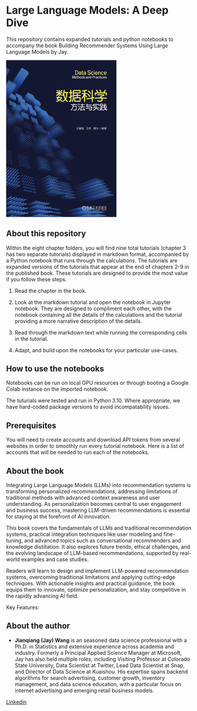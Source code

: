 # Large Language Models: A Deep Dive

This repository contains expanded tutorials and python notebooks to accompany the book Building Recommender Systems Using Large Language Models by Jay.

<img src="images/book_cover.jpg" alt="drawing" width="300"/> 

## About this repository

Within the eight chapter folders, you will find nine total tutorials (chapter 3 has two separate tutorials) displayed in markdown format, accompanied by a Python notebook that runs through the calculations. The tutorials are expanded versions of the tutorials that appear at the end of chapters 2-9 in the published book. These tutorials are designed to provide the most value if you follow these steps.

1. Read the chapter in the book.

2. Look at the markdown tutorial and open the notebook in Jupyter notebook. They are designed to compliment each other, with the notebook containing all the details of the calculations and the tutorial providing a more narrative description of the details. 

3. Read through the markdown text while running the corresponding cells in the tutorial.

4. Adapt, and build upon the notebooks for your particular use-cases.

## How to use the notebooks

Notebooks can be run on local GPU resources or through booting a Google Colab instance on the imported notebook. 

The tuturials were tested and run in Python 3.10. Where appropriate, we have hard-coded package versions to avoid incompatability issues. 

## Prerequisites

You will need to create accounts and download API tokens from several websites in order to smoothly run every tutorial notebook. Here is a list of accounts that will be needed to run each of the notebooks.


## About the book

Integrating Large Language Models (LLMs) into recommendation systems is transforming personalized recommendations, addressing limitations of traditional methods with advanced context awareness and user understanding. As personalization becomes central to user engagement and business success, mastering LLM-driven recommendations is essential for staying at the forefront of AI innovation.

This book covers the fundamentals of LLMs and traditional recommendation systems, practical integration techniques like user modeling and fine-tuning, and advanced topics such as conversational recommenders and knowledge distillation. It also explores future trends, ethical challenges, and the evolving landscape of LLM-based recommendations, supported by real-world examples and case studies.

Readers will learn to design and implement LLM-powered recommendation systems, overcoming traditional limitations and applying cutting-edge techniques. With actionable insights and practical guidance, the book equips them to innovate, optimize personalization, and stay competitive in the rapidly advancing AI field.


Key Features:



## About the author

* **Jianqiang (Jay) Wang** is an seasoned data science professional with a Ph.D. in Statistics and extensive experience across academia and industry. Formerly a Principal Applied Science Manager at Microsoft, Jay has also held multiple roles, including Visiting Professor at Colorado State University, Data Scientist at Twitter, Lead Data Scientist at Snap, and Director of Data Science at Kuaishou. His expertise spans backend algorithms for search advertising, customer growth, inventory management, and data science education, with a particular focus on internet advertising and emerging retail business models.


[Linkedin](https://www.linkedin.com/in/jay-jianqiang-wang-78a6726/)
